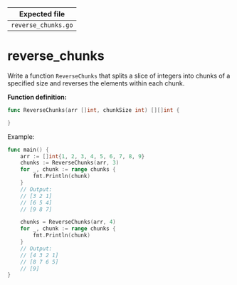 | Expected file       |
| ------------------- |
| `reverse_chunks.go` |

# reverse_chunks

Write a function `ReverseChunks` that splits a slice of integers into chunks of a specified size and reverses the elements within each chunk.

**Function definition:**

```go
func ReverseChunks(arr []int, chunkSize int) [][]int {

}
```

Example:

```go
func main() {
    arr := []int{1, 2, 3, 4, 5, 6, 7, 8, 9}
    chunks := ReverseChunks(arr, 3)
    for _, chunk := range chunks {
        fmt.Println(chunk)
    }
    // Output:
    // [3 2 1]
    // [6 5 4]
    // [9 8 7]

    chunks = ReverseChunks(arr, 4)
    for _, chunk := range chunks {
        fmt.Println(chunk)
    }
    // Output:
    // [4 3 2 1]
    // [8 7 6 5]
    // [9]
}
```

